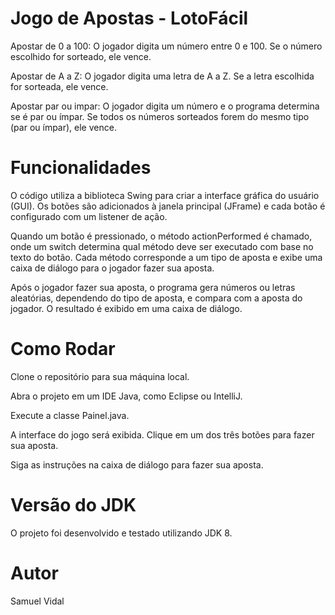 # Jogo de Apostas - LotoFácil
Apostar de 0 a 100: O jogador digita um número entre 0 e 100. Se o número escolhido for sorteado, ele vence.

Apostar de A a Z: O jogador digita uma letra de A a Z. Se a letra escolhida for sorteada, ele vence.

Apostar par ou impar: O jogador digita um número e o programa determina se é par ou ímpar. Se todos os números sorteados forem do mesmo tipo (par ou ímpar), ele vence.

# Funcionalidades
O código utiliza a biblioteca Swing para criar a interface gráfica do usuário (GUI). Os botões são adicionados à janela principal (JFrame) e cada botão é configurado com um listener de ação.

Quando um botão é pressionado, o método actionPerformed é chamado, onde um switch determina qual método deve ser executado com base no texto do botão. Cada método corresponde a um tipo de aposta e exibe uma caixa de diálogo para o jogador fazer sua aposta.

Após o jogador fazer sua aposta, o programa gera números ou letras aleatórias, dependendo do tipo de aposta, e compara com a aposta do jogador. O resultado é exibido em uma caixa de diálogo.

# Como Rodar
Clone o repositório para sua máquina local.

Abra o projeto em um IDE Java, como Eclipse ou IntelliJ.

Execute a classe Painel.java.

A interface do jogo será exibida. Clique em um dos três botões para fazer sua aposta.

Siga as instruções na caixa de diálogo para fazer sua aposta.

# Versão do JDK
O projeto foi desenvolvido e testado utilizando JDK 8.

# Autor
Samuel Vidal
